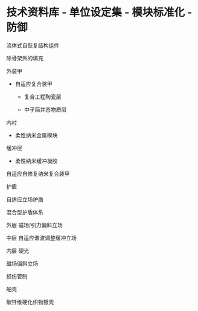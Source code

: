 # 技术资料库 - 单位设定集 - 模块标准化 - 防御

流体式自恢复结构组件

除骨架外的填充

外装甲

- 自适应复合装甲

  - 复合工程陶瓷层

  - 中子简并态物质层

内衬

- 柔性纳米金属模块

缓冲层

- 柔性纳米缓冲凝胶

自适应自修复纳米复合装甲

护盾

自适应立场护盾

混合型护盾体系

外层 磁场/引力偏斜立场

中层 自适应谐波调整缓冲立场

内层 硬光

磁场偏斜立场

损伤管制

船壳

碳钎维硬化织物镀壳
